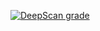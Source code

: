 <a href="https://deepscan.io/dashboard#view=project&tid=21190&pid=25466&bid=797947"><img src="https://deepscan.io/api/teams/21190/projects/25466/branches/797947/badge/grade.svg" alt="DeepScan grade"></a>
